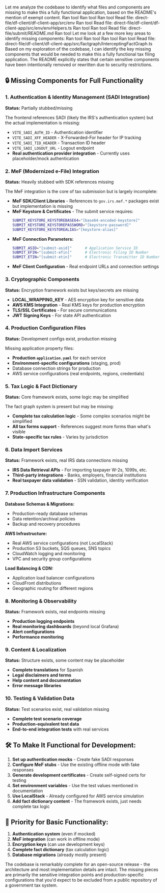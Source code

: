 Let me analyze the codebase to identify what files and components are missing to make this a fully functional application, based on the README's mention of exempt content.
Ran tool
Ran tool
Ran tool
Read file: direct-file/df-client/df-client-app/src/env
Ran tool
Read file: direct-file/df-client/df-client-app/src/env/envHelpers.ts
Ran tool
Ran tool
Read file: direct-file/submit/README.md
Ran tool
Let me look at a few more key areas to identify missing components:
Ran tool
Ran tool
Ran tool
Ran tool
Read file: direct-file/df-client/df-client-app/src/factgraph/InterceptingFactGraph.ts
Based on my exploration of the codebase, I can identify the key missing components that would be needed to make this a fully functional tax filing application. The README explicitly states that certain sensitive components have been intentionally removed or rewritten due to security restrictions.

## 🔒 **Missing Components for Full Functionality**

### **1. Authentication & Identity Management (SADI Integration)**
**Status:** Partially stubbed/missing

The frontend references SADI (likely the IRS's authentication system) but the actual implementation is missing:
- `VITE_SADI_AUTH_ID` - Authentication identifier
- `VITE_SADI_XFF_HEADER` - X-Forwarded-For header for IP tracking  
- `VITE_SADI_TID_HEADER` - Transaction ID header
- `VITE_SADI_LOGOUT_URL` - Logout endpoint
- **Real authentication provider integration** - Currently uses placeholder/mock authentication

### **2. MeF (Modernized e-File) Integration**
**Status:** Heavily stubbed with SDK references missing

The MeF integration is the core of tax submission but is largely incomplete:
- **MeF SDK/Client Libraries** - References to `gov.irs.mef.*` packages exist but implementation is missing
- **MeF Keystore & Certificates** - The submit service requires:
  ```bash
  SUBMIT_KEYSTORE_KEYSTOREBASE64="[base64-encoded-keystore]"
  SUBMIT_KEYSTORE_KEYSTOREPASSWORD="[keystore-password]"  
  SUBMIT_KEYSTORE_KEYSTOREALIAS="[keystore-alias]"
  ```
- **MeF Connection Parameters:**
  ```bash
  SUBMIT_ASID="[submit-asid]"      # Application Service ID
  SUBMIT_EFIN="[submit-efin]"      # Electronic Filing ID Number
  SUBMIT_ETIN="[submit-etin]"      # Electronic Transmitter ID Number
  ```
- **MeF Client Configuration** - Real endpoint URLs and connection settings

### **3. Cryptographic Components**
**Status:** Encryption framework exists but keys/secrets are missing

- **LOCAL_WRAPPING_KEY** - AES encryption key for sensitive data
- **AWS KMS Integration** - Real KMS keys for production encryption
- **TLS/SSL Certificates** - For secure communications
- **JWT Signing Keys** - For state API authentication

### **4. Production Configuration Files**
**Status:** Development configs exist, production missing

Missing application property files:
- **Production `application.yaml`** for each service
- **Environment-specific configurations** (staging, prod)
- Database connection strings for production
- AWS service configurations (real endpoints, regions, credentials)

### **5. Tax Logic & Fact Dictionary**
**Status:** Core framework exists, some logic may be simplified

The fact graph system is present but may be missing:
- **Complete tax calculation logic** - Some complex scenarios might be simplified
- **All tax forms support** - References suggest more forms than what's visible
- **State-specific tax rules** - Varies by jurisdiction

### **6. Data Import Services**
**Status:** Framework exists, real IRS data connections missing

- **IRS Data Retrieval APIs** - For importing taxpayer W-2s, 1099s, etc.
- **Third-party integrations** - Banks, employers, financial institutions
- **Real taxpayer data validation** - SSN validation, identity verification

### **7. Production Infrastructure Components**

**Database Schemas & Migrations:**
- Production-ready database schemas
- Data retention/archival policies
- Backup and recovery procedures

**AWS Infrastructure:**
- Real AWS service configurations (not LocalStack)
- Production S3 buckets, SQS queues, SNS topics
- CloudWatch logging and monitoring
- VPC and security group configurations

**Load Balancing & CDN:**
- Application load balancer configurations
- CloudFront distributions
- Geographic routing for different regions

### **8. Monitoring & Observability**
**Status:** Framework exists, real endpoints missing

- **Production logging endpoints**
- **Real monitoring dashboards** (beyond local Grafana)
- **Alert configurations**
- **Performance monitoring**

### **9. Content & Localization**
**Status:** Structure exists, some content may be placeholder

- **Complete translations** for Spanish
- **Legal disclaimers and terms**
- **Help content and documentation**
- **Error message libraries**

### **10. Testing & Validation Data**
**Status:** Test scenarios exist, real validation missing

- **Complete test scenario coverage**
- **Production-equivalent test data**
- **End-to-end integration tests** with real services

## 🛠️ **To Make It Functional for Development:**

1. **Set up authentication mocks** - Create fake SADI responses
2. **Configure MeF stubs** - Use the existing offline mode with fake responses
3. **Generate development certificates** - Create self-signed certs for testing
4. **Set environment variables** - Use the test values mentioned in documentation
5. **Use LocalStack** - Already configured for AWS service simulation
6. **Add fact dictionary content** - The framework exists, just needs complete tax logic

## 🎯 **Priority for Basic Functionality:**

1. **Authentication system** (even if mocked)
2. **MeF integration** (can work in offline mode)
3. **Encryption keys** (can use development keys)
4. **Complete fact dictionary** (tax calculation logic)
5. **Database migrations** (already mostly present)

The codebase is remarkably complete for an open-source release - the architecture and most implementation details are intact. The missing pieces are primarily the sensitive integration points and production-specific configurations that you'd expect to be excluded from a public repository of a government tax system.